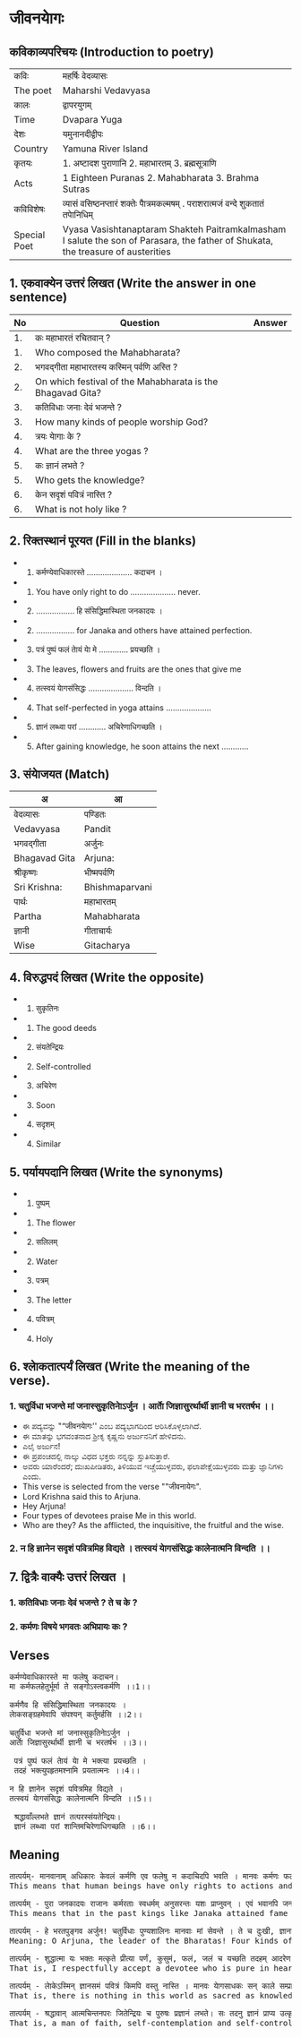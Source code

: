 # जीवनयाेगः
## कविकाव्यपरिचयः (Introduction to poetry)
|||
|-|-|
| कविः |महर्षिः वेदव्यासः |
| The poet |Maharshi Vedavyasa |
| कालः |द्वापरयुगम् |
| Time |Dvapara Yuga |
| देशः |यमुनानदीद्वीपः |
| Country |Yamuna River Island |
| कृतयः |1. अष्टादश पुराणानि 2. महाभारतम् 3. ब्रह्मसूत्राणि |
| Acts |1 Eighteen Puranas 2. Mahabharata 3. Brahma Sutras |
|कविविशेषः |व्यासं वसिष्ठनप्तारं शक्तेः पाैत्रमकल्मषम् . पराशरात्मजं वन्दे शुकतातं तपाेनिधिम् |
|Special Poet |Vyasa Vasishtanaptaram Shakteh Paitramkalmasham I salute the son of Parasara, the father of Shukata, the treasure of austerities


## 1. एकवाक्येन उत्तरं लिखत (Write the answer in one sentence)
|No|Question|Answer|
|-|-|-|
|1.| कः महाभारतं रचितवान् ?||
|1.| Who composed the Mahabharata?||
|2.| भगवद्गीता महाभारतस्य कस्मिन् पर्वणि अस्ति ?||
|2.| On which festival of the Mahabharata is the Bhagavad Gita?||
|3.| कतिविधाः जनाः देवं भजन्ते ?||
|3.| How many kinds of people worship God?||
|4.| त्रयः याेगाः के ?||
|4.| What are the three yogas ?||
|5.| कः ज्ञानं लभते ?||
|5.| Who gets the knowledge?||
|6.| केन सदृशं पवित्रं नास्ति ?||
|6.| What is not holy like ?||

## 2. रिक्तस्थानं पूरयत (Fill in the blanks)
* 1. कर्मण्येवाधिकारस्ते .................... कदाचन ।
* 1. You have only right to do .................... never.
* 2. ................. हि संसिद्धिमास्थिता जनकादयः ।
* 2. ................. for Janaka and others have attained perfection.
* 3. पत्रं पुष्पं फलं ताेयं याे मे ............. प्रयच्छति ।
* 3. The leaves, flowers and fruits are the ones that give me
* 4. तत्स्वयं याेगसंसिद्धः .................... विन्दति ।
* 4. That self-perfected in yoga attains ....................
* 5. ज्ञानं लब्ध्वा परां ............ अचिरेणाधिगच्छति ।
* 5. After gaining knowledge, he soon attains the next ............

## 3. संयाेजयत (Match)
| अ |आ|
|-|-|
| वेदव्यासः |पण्डितः|
| Vedavyasa |Pandit|
| भगवद्गीता| अर्जुनः|
| Bhagavad Gita| Arjuna:|
| श्रीकृष्णः| भीष्मपर्वणि|
| Sri Krishna:| Bhishmaparvani|
| पार्थः |महाभारतम्|
| Partha |Mahabharata|
| ज्ञानी| गीताचार्यः|
| Wise| Gitacharya|
## 4. विरुद्धपदं लिखत (Write the opposite)
* 1. सुकृतिनः
* 1. The good deeds
* 2. संयतेन्द्रियः
* 2. Self-controlled
* 3. अचिरेण
* 3. Soon
* 4. सदृशम्
* 4. Similar
## 5. पर्यायपदानि लिखत (Write the synonyms)
* 1. पुष्पम्
* 1. The flower
* 2. सलिलम्
* 2. Water
* 3. पत्रम्
* 3. The letter
* 4. पवित्रम्
* 4. Holy
## 6. श्लाेकतात्पर्यं लिखत (Write the meaning of the verse).
### 1. चतुर्विधा भजन्ते मां जनास्सुकृतिनाेऽर्जुन । आर्ताे जिज्ञासुरर्थार्थी ज्ञानी च भरतर्षभ ।।
* ಈ ಪದ್ಯವನ್ನು "“जीवनयाेगः'' ಎಂಬ ಪದ್ಯಭಾಗದಿಂದ ಆರಿಸಿಕೊಳ್ಳಲಾಗಿದೆ.
* ಈ ಮಾತನ್ನು ಭಗವಂತನಾದ ಶ್ರೀಕೃ ಕೃಷ್ಣನು ಅರ್ಜುನನಿಗೆ ಹೇಳಿದನು.
* ಎಲೈ ಅರ್ಜುನ!
* ಈ ಪ್ರಪಂಚದಲ್ಲಿ ನಾಲ್ಕು ವಿಧದ ಭಕ್ತರು ನನ್ನನ್ನು ಸ್ತುತಿಸುತ್ತಾರೆ.
* ಅವರು ಯಾರೆಂದರೆ; ದುಃಖಪೀಡಿತರು, ತಿಳಿಯುವ ಇಚ್ಚೆಯುಳ್ಳವರು, ಫಲಾಪೇಕ್ಷೆಯುಳ್ಳವರು ಮತ್ತು ಜ್ಞಾನಿಗಳು ಎಂದು.
* This verse is selected from the verse ""जीवनायेगः".
* Lord Krishna said this to Arjuna.
* Hey Arjuna!
* Four types of devotees praise Me in this world.
* Who are they? As the afflicted, the inquisitive, the fruitful and the wise.
### 2. न हि ज्ञानेन सदृशं पवित्रमिह विद्यते । तत्स्वयं याेगसंसिद्धः कालेनात्मनि विन्दति ।।

## 7. द्वित्रैः वाक्यैः उत्तरं लिखत ।
### 1. कतिविधाः जनाः देवं भजन्ते ? ते च के ?
### 2. कर्मणः विषये भगवतः अभिप्रायः कः ? 
## Verses
<pre>
कर्मण्येवाधिकारस्ते मा फलेषु कदाचन।
मा कर्मफलहेतुर्भूर्मा ते सङ्गोऽस्त्वकर्मणि ।।1।।
  
कर्मणैव हि संसिद्धिमास्थिता जनकादयः ।
लाेकसङ्ग्रहमेवापि संपश्यन् कर्तुमर्हसि ।।2।।
  
चतुर्विधा भजन्ते मां जनास्सुकृतिनाेऽर्जुन ।
आर्ताे जिज्ञासुरर्थार्थी ज्ञानी च भरतर्षभ ।।3।।
  
 पत्रं पुष्पं फलं ताेयं याे मे भक्त्या प्रयच्छति ।
 तदहं भक्त्युपहृतमश्नामि प्रयतात्मनः ।।4।।
  
न हि ज्ञानेन सदृशं पवित्रमिह विद्यते ।
तत्स्वयं याेगसंसिद्धः कालेनात्मनि विन्दति ।।5।।
  
 श्रद्धावाँल्लभते ज्ञानं तत्परस्संयतेन्द्रियः।
 ज्ञानं लब्ध्वा परां शान्तिमचिरेणाधिगच्छति ।।6।।
</pre>
## Meaning
<pre>
तात्पर्यम्- मानवानाम् अधिकारः केवलं कर्मणि एव फलेषु न कदाचिदपि भवति । मानवः कर्मणः फलस्य स्वामी, कर्मणः कारणं वा नास्ति । किन्तु अकर्मणि आसक्तिः न भवतु ।
This means that human beings have only rights to actions and never to fruits. Man is not the master of the fruits of action, or the cause of action. But don’t be attached to inaction.

तात्पर्यम् - पुरा जनकादयः राजानः कर्मरताः स्वधर्मम् अनुसरन्तः यशः प्राप्नुवन् । एवं भवानपि जनानां मार्गदर्शनं, धर्मञ्च लक्ष्यीकृत्य एव स्वकर्म अनुसरतु।
This means that in the past kings like Janaka attained fame by following their own religion by performing rituals. Thus, you too should follow your actions with the aim of guiding people and religion.

तात्पर्यम् - हे भरतपुङ्गव अर्जुन! चतुर्विधाः पुण्यशालिनः मानवाः मां सेवन्ते । ते च दुःखी, ज्ञानाभिलाषी, ऐहिकभाेगापेक्षी पण्डितः च ।
Meaning: O Arjuna, the leader of the Bharatas! Four kinds of pious human beings serve Me. They are also miserable, seeking knowledge, and wise in their desire for worldly shares.

तात्पर्यम् - शुद्धात्मा यः भक्तः मत्कृते प्रीत्या पर्णं, कुसुमं, फलं, जलं च यच्छति तदहम् आदरेण स्वीकराेमि ।
That is, I respectfully accept a devotee who is pure in heart and lovingly offers leaves, flowers, fruits and water for My sake.

तात्पर्यम् - लाेकेऽस्मिन् ज्ञानसमं पवित्रं किमपि वस्तु नास्ति । मानवः याेगसाधकः सन् काले सम्प्राप्ते स्वयम् अनुभवेन तत् ज्ञातुं शक्नाेति ।
That is, there is nothing in this world as sacred as knowledge. That a human being, being a practitioner of yoga, can learn it by experience himself when the time comes.

तात्पर्यम् - श्रद्धावान् आत्मचिन्तनपरः जितेन्द्रियः च पुरुषः प्रज्ञानं लभते। सः तदनु ज्ञानं प्राप्य उत्कृष्टां शान्तिं शीघ्रमेव प्राप्नाेति ।
That is, a man of faith, self-contemplation and self-control attains wisdom. He then attains knowledge and soon attains excellent peace.
</pre>
